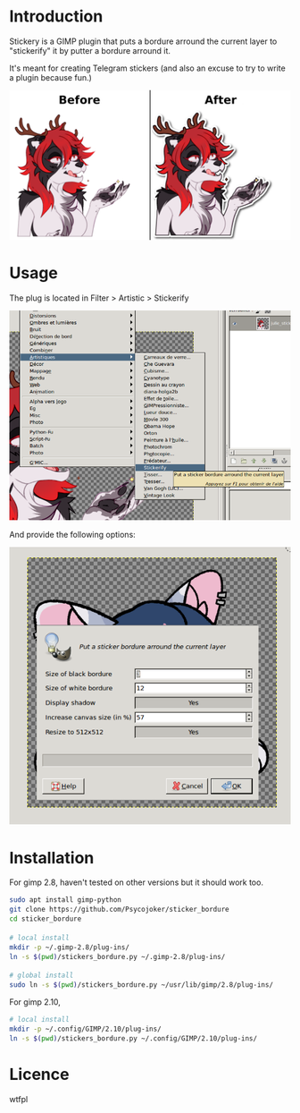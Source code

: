 Introduction
============

Stickery is a GIMP plugin that puts a bordure arround the current layer to
"stickerify" it by putter a bordure arround it.

It's meant for creating Telegram stickers (and also an excuse to try to write a
plugin because fun.)

![before_after](./diff.png)

Usage
=====

The plug is located in Filter > Artistic > Stickerify

![menu](./menu.png)

And provide the following options:

![screenshot](./screenshot.png)

Installation
============

For gimp 2.8, haven't tested on other versions but it should work too.

```bash
sudo apt install gimp-python
git clone https://github.com/Psycojoker/sticker_bordure
cd sticker_bordure

# local install
mkdir -p ~/.gimp-2.8/plug-ins/
ln -s $(pwd)/stickers_bordure.py ~/.gimp-2.8/plug-ins/

# global install
sudo ln -s $(pwd)/stickers_bordure.py ~/usr/lib/gimp/2.8/plug-ins/
```

For gimp 2.10,

```bash
# local install
mkdir -p ~/.config/GIMP/2.10/plug-ins/
ln -s $(pwd)/stickers_bordure.py ~/.config/GIMP/2.10/plug-ins/
```

Licence
=======

wtfpl
